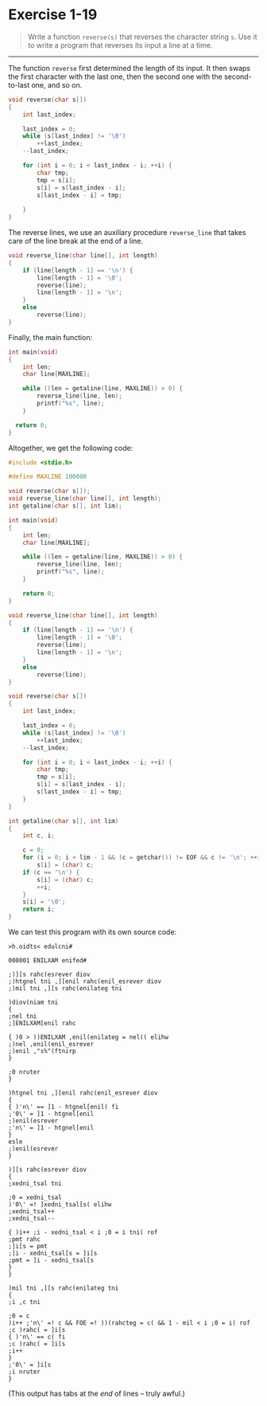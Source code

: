 # Exercise 1-19

> Write a function `reverse(s)` that reverses the character string `s`.
> Use it to write a program that reverses its input a line at a time.

---

The function `reverse` first determined the length of its input.
It then swaps the first character with the last one, then the second one with the second-to-last one, and so on.
```c
void reverse(char s[])
{
	int last_index;

	last_index = 0;
	while (s[last_index] != '\0')
		++last_index;
	--last_index;

	for (int i = 0; i < last_index - i; ++i) {
		char tmp;
		tmp = s[i];
		s[i] = s[last_index - i];
		s[last_index - i] = tmp;
		
	}
}
```
The reverse lines, we use an auxiliary procedure `reverse_line` that takes care of the line break at the end of a line.
```c
void reverse_line(char line[], int length)
{
	if (line[length - 1] == '\n') {
		line[length - 1] = '\0';
		reverse(line);
		line[length - 1] = '\n';
	}
	else
		reverse(line);
}
```
Finally, the main function:
```c
int main(void)
{
	int len;
	char line[MAXLINE];

	while ((len = getaline(line, MAXLINE)) > 0) {
		reverse_line(line, len);
		printf("%s", line);
	}

  return 0;
}
```

Altogether, we get the following code:
```c
#include <stdio.h>

#define MAXLINE 100000

void reverse(char s[]);
void reverse_line(char line[], int length);
int getaline(char s[], int lim);

int main(void)
{
	int len;
	char line[MAXLINE];

	while ((len = getaline(line, MAXLINE)) > 0) {
		reverse_line(line, len);
		printf("%s", line);
	}

	return 0;
}

void reverse_line(char line[], int length)
{
	if (line[length - 1] == '\n') {
		line[length - 1] = '\0';
		reverse(line);
		line[length - 1] = '\n';
	}
	else
		reverse(line);
}

void reverse(char s[])
{
	int last_index;

	last_index = 0;
	while (s[last_index] != '\0')
		++last_index;
	--last_index;

	for (int i = 0; i < last_index - i; ++i) {
		char tmp;
		tmp = s[i];
		s[i] = s[last_index - i];
		s[last_index - i] = tmp;
	}
}

int getaline(char s[], int lim)
{
	int c, i;

	c = 0;
	for (i = 0; i < lim - 1 && (c = getchar()) != EOF && c != '\n'; ++i)
		s[i] = (char) c;
	if (c == '\n') {
		s[i] = (char) c;
		++i;
	}
	s[i] = '\0';
	return i;
}
```

We can test this program with its own source code:
```text
>h.oidts< edulcni#

000001 ENILXAM enifed#

;)][s rahc(esrever diov
;)htgnel tni ,][enil rahc(enil_esrever diov
;)mil tni ,][s rahc(enilateg tni

)diov(niam tni
{
;nel tni	
;]ENILXAM[enil rahc	

{ )0 > ))ENILXAM ,enil(enilateg = nel(( elihw	
;)nel ,enil(enil_esrever		
;)enil ,"s%"(ftnirp		
}	

;0 nruter	
}

)htgnel tni ,][enil rahc(enil_esrever diov
{
{ )'n\' == ]1 - htgnel[enil( fi	
;'0\' = ]1 - htgnel[enil		
;)enil(esrever		
;'n\' = ]1 - htgnel[enil		
}	
esle	
;)enil(esrever		
}

)][s rahc(esrever diov
{
;xedni_tsal tni	

;0 = xedni_tsal	
)'0\' =! ]xedni_tsal[s( elihw	
;xedni_tsal++		
;xedni_tsal--	

{ )i++ ;i - xedni_tsal < i ;0 = i tni( rof	
;pmt rahc		
;]i[s = pmt		
;]i - xedni_tsal[s = ]i[s		
;pmt = ]i - xedni_tsal[s		
}	
}

)mil tni ,][s rahc(enilateg tni
{
;i ,c tni	

;0 = c	
)i++ ;'n\' =! c && FOE =! ))(rahcteg = c( && 1 - mil < i ;0 = i( rof	
;c )rahc( = ]i[s		
{ )'n\' == c( fi	
;c )rahc( = ]i[s		
;i++		
}	
;'0\' = ]i[s	
;i nruter	
}
```
(This output has tabs at the _end_ of lines – truly awful.)
